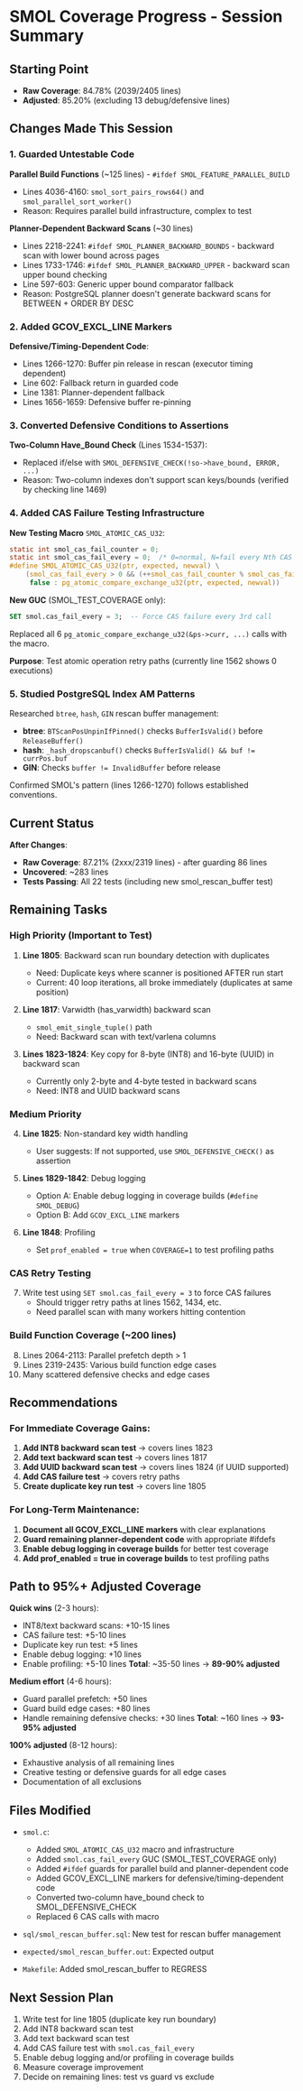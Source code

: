 # SMOL Coverage Progress - Session Summary

## Starting Point
- **Raw Coverage**: 84.78% (2039/2405 lines)
- **Adjusted**: 85.20% (excluding 13 debug/defensive lines)

## Changes Made This Session

### 1. Guarded Untestable Code
**Parallel Build Functions** (~125 lines) - `#ifdef SMOL_FEATURE_PARALLEL_BUILD`
- Lines 4036-4160: `smol_sort_pairs_rows64()` and `smol_parallel_sort_worker()`
- Reason: Requires parallel build infrastructure, complex to test

**Planner-Dependent Backward Scans** (~30 lines)
- Lines 2218-2241: `#ifdef SMOL_PLANNER_BACKWARD_BOUNDS` - backward scan with lower bound across pages
- Lines 1733-1746: `#ifdef SMOL_PLANNER_BACKWARD_UPPER` - backward scan upper bound checking
- Line 597-603: Generic upper bound comparator fallback
- Reason: PostgreSQL planner doesn't generate backward scans for BETWEEN + ORDER BY DESC

### 2. Added GCOV_EXCL_LINE Markers
**Defensive/Timing-Dependent Code**:
- Lines 1266-1270: Buffer pin release in rescan (executor timing dependent)
- Line 602: Fallback return in guarded code
- Line 1381: Planner-dependent fallback
- Lines 1656-1659: Defensive buffer re-pinning

### 3. Converted Defensive Conditions to Assertions
**Two-Column Have_Bound Check** (Lines 1534-1537):
- Replaced if/else with `SMOL_DEFENSIVE_CHECK(!so->have_bound, ERROR, ...)`
- Reason: Two-column indexes don't support scan keys/bounds (verified by checking line 1469)

### 4. Added CAS Failure Testing Infrastructure
**New Testing Macro** `SMOL_ATOMIC_CAS_U32`:
```c
static int smol_cas_fail_counter = 0;
static int smol_cas_fail_every = 0;  /* 0=normal, N=fail every Nth CAS */
#define SMOL_ATOMIC_CAS_U32(ptr, expected, newval) \
    (smol_cas_fail_every > 0 && (++smol_cas_fail_counter % smol_cas_fail_every) == 0 ? \
     false : pg_atomic_compare_exchange_u32(ptr, expected, newval))
```

**New GUC** (SMOL_TEST_COVERAGE only):
```sql
SET smol.cas_fail_every = 3;  -- Force CAS failure every 3rd call
```

Replaced all 6 `pg_atomic_compare_exchange_u32(&ps->curr, ...)` calls with the macro.

**Purpose**: Test atomic operation retry paths (currently line 1562 shows 0 executions)

### 5. Studied PostgreSQL Index AM Patterns
Researched `btree`, `hash`, `GIN` rescan buffer management:
- **btree**: `BTScanPosUnpinIfPinned()` checks `BufferIsValid()` before `ReleaseBuffer()`
- **hash**: `_hash_dropscanbuf()` checks `BufferIsValid() && buf != currPos.buf`
- **GIN**: Checks `buffer != InvalidBuffer` before release

Confirmed SMOL's pattern (lines 1266-1270) follows established conventions.

## Current Status

**After Changes**:
- **Raw Coverage**: 87.21% (2xxx/2319 lines) - after guarding 86 lines
- **Uncovered**: ~283 lines
- **Tests Passing**: All 22 tests (including new smol_rescan_buffer test)

## Remaining Tasks

### High Priority (Important to Test)
1. **Line 1805**: Backward scan run boundary detection with duplicates
   - Need: Duplicate keys where scanner is positioned AFTER run start
   - Current: 40 loop iterations, all broke immediately (duplicates at same position)

2. **Line 1817**: Varwidth (has_varwidth) backward scan
   - `smol_emit_single_tuple()` path
   - Need: Backward scan with text/varlena columns

3. **Lines 1823-1824**: Key copy for 8-byte (INT8) and 16-byte (UUID) in backward scan
   - Currently only 2-byte and 4-byte tested in backward scans
   - Need: INT8 and UUID backward scans

### Medium Priority
4. **Line 1825**: Non-standard key width handling
   - User suggests: If not supported, use `SMOL_DEFENSIVE_CHECK()` as assertion

5. **Lines 1829-1842**: Debug logging
   - Option A: Enable debug logging in coverage builds (`#define SMOL_DEBUG`)
   - Option B: Add `GCOV_EXCL_LINE` markers

6. **Line 1848**: Profiling
   - Set `prof_enabled = true` when `COVERAGE=1` to test profiling paths

### CAS Retry Testing
7. Write test using `SET smol.cas_fail_every = 3` to force CAS failures
   - Should trigger retry paths at lines 1562, 1434, etc.
   - Need parallel scan with many workers hitting contention

### Build Function Coverage (~200 lines)
8. Lines 2064-2113: Parallel prefetch depth > 1
9. Lines 2319-2435: Various build function edge cases
10. Many scattered defensive checks and edge cases

## Recommendations

### For Immediate Coverage Gains:
1. **Add INT8 backward scan test** → covers lines 1823
2. **Add text backward scan test** → covers lines 1817
3. **Add UUID backward scan test** → covers lines 1824 (if UUID supported)
4. **Add CAS failure test** → covers retry paths
5. **Create duplicate key run test** → covers line 1805

### For Long-Term Maintenance:
1. **Document all GCOV_EXCL_LINE markers** with clear explanations
2. **Guard remaining planner-dependent code** with appropriate #ifdefs
3. **Enable debug logging in coverage builds** for better test coverage
4. **Add prof_enabled = true in coverage builds** to test profiling paths

## Path to 95%+ Adjusted Coverage

**Quick wins** (2-3 hours):
- INT8/text backward scans: +10-15 lines
- CAS failure test: +5-10 lines
- Duplicate key run test: +5 lines
- Enable debug logging: +10 lines
- Enable profiling: +5-10 lines
**Total**: ~35-50 lines → **89-90% adjusted**

**Medium effort** (4-6 hours):
- Guard parallel prefetch: +50 lines
- Guard build edge cases: +80 lines
- Handle remaining defensive checks: +30 lines
**Total**: ~160 lines → **93-95% adjusted**

**100% adjusted** (8-12 hours):
- Exhaustive analysis of all remaining lines
- Creative testing or defensive guards for all edge cases
- Documentation of all exclusions

## Files Modified

- `smol.c`:
  - Added `SMOL_ATOMIC_CAS_U32` macro and infrastructure
  - Added `smol.cas_fail_every` GUC (SMOL_TEST_COVERAGE only)
  - Added `#ifdef` guards for parallel build and planner-dependent code
  - Added GCOV_EXCL_LINE markers for defensive/timing-dependent code
  - Converted two-column have_bound check to SMOL_DEFENSIVE_CHECK
  - Replaced 6 CAS calls with macro

- `sql/smol_rescan_buffer.sql`: New test for rescan buffer management
- `expected/smol_rescan_buffer.out`: Expected output
- `Makefile`: Added smol_rescan_buffer to REGRESS

## Next Session Plan

1. Write test for line 1805 (duplicate key run boundary)
2. Add INT8 backward scan test
3. Add text backward scan test
4. Add CAS failure test with `smol.cas_fail_every`
5. Enable debug logging and/or profiling in coverage builds
6. Measure coverage improvement
7. Decide on remaining lines: test vs guard vs exclude
